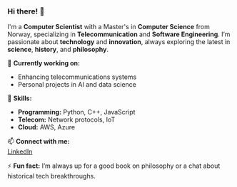 ### Hi there! 👋

I'm a **Computer Scientist** with a Master's in **Computer Science** from Norway, specializing in **Telecommunication** and **Software Engineering**. I’m passionate about **technology** and **innovation**, always exploring the latest in **science**, **history**, and **philosophy**.

🔭 **Currently working on:**  
- Enhancing telecommunications systems  
- Personal projects in AI and data science  

🌱 **Skills:**  
- **Programming:** Python, C++, JavaScript  
- **Telecom:** Network protocols, IoT  
- **Cloud:** AWS, Azure  

📫 **Connect with me:**  
[LinkedIn]([https://www.linkedin.com/in/YOUR-LINKEDIN-URL](https://www.linkedin.com/in/erlend-eiring-5b2340200/))

⚡ **Fun fact:** I’m always up for a good book on philosophy or a chat about historical tech breakthroughs.
